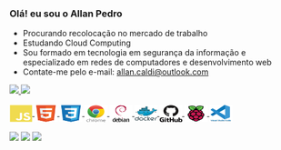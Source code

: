 ### Olá! eu sou o Allan Pedro

- Procurando recolocação no mercado de trabalho
- Estudando Cloud Computing 
- Sou formado em tecnologia em segurança da informação e especializado em redes de computadores e desenvolvimento web
- Contate-me pelo e-mail: allan.caldi@outlook.com

<div>
  <a href="https://github.com/allanpedro">
  <img height="180em" src="https://github-readme-stats.vercel.app/api?username=allanpedro&show_icons=true&theme=dracula&include_all_commits=true&count_private=true"/>
  <img height="180em" src="https://github-readme-stats.vercel.app/api/top-langs/?username=allanpedro&layout=compact&langs_count=7&theme=dracula"/>
</div>

<div style="display: inline_block"><br>
  <img align="center" alt="Allan-Js" height="30" width="40" src="https://raw.githubusercontent.com/devicons/devicon/master/icons/javascript/javascript-plain.svg">
  <img align="center" alt="Allan-HTML" height="30" width="40" src="https://raw.githubusercontent.com/devicons/devicon/master/icons/html5/html5-original.svg">
  <img align="center" alt="Allan-CSS" height="30" width="40" src="https://raw.githubusercontent.com/devicons/devicon/master/icons/css3/css3-original.svg">
  <img align="center" alt="Allan-chrome" height="30" width="40" src="https://raw.githubusercontent.com/devicons/devicon/master/icons/chrome/chrome-original-wordmark.svg">
  <img align="center" alt="Allan-debian" height="30" width="40" src="https://raw.githubusercontent.com/devicons/devicon/master/icons/debian/debian-original-wordmark.svg">
  <img align="center" alt="Allan-docker" height="30" width="40" src="https://raw.githubusercontent.com/devicons/devicon/master/icons/docker/docker-original-wordmark.svg">
  <img align="center" alt="Allan-git-hub" height="30" width="40" src="https://raw.githubusercontent.com/devicons/devicon/master/icons/github/github-original-wordmark.svg">
  <img align="center" alt="Allan-rasp" height="30" width="40" src="https://raw.githubusercontent.com/devicons/devicon/master/icons/raspberrypi/raspberrypi-original.svg">
  <img align="center" alt="Allan-vscode" height="30" width="40" src="https://raw.githubusercontent.com/devicons/devicon/master/icons/vscode/vscode-original-wordmark.svg">
</div>
  
<br>
  
<div> 
  <a href="https://instagram.com/allancaldi" target="_blank"><img src="https://img.shields.io/badge/-Instagram-%23E4405F?style=for-the-badge&logo=instagram&logoColor=white" target="_blank"></a>
  <a href = "https://www.facebook.com/profile.php?id=100009451878358"><img src="https://img.shields.io/badge/Facebook-1877F2?style=for-the-badge&logo=facebook&logoColor=white" target="_blank"></a>
  <a href="https://www.linkedin.com/in/allan-caldi-ba52b0113/" target="_blank"><img src="https://img.shields.io/badge/-LinkedIn-%230077B5?style=for-the-badge&logo=linkedin&logoColor=white" target="_blank"></a> 
</div>

